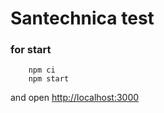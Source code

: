 # Santechnica test

### for start

```angular2html
    npm ci
    npm start
```
and open [http://localhost:3000](http://localhost:3000)
